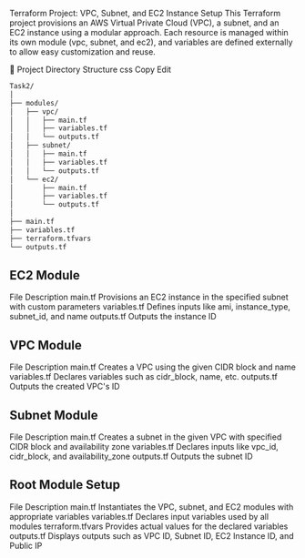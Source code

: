 Terraform Project: VPC, Subnet, and EC2 Instance Setup
This Terraform project provisions an AWS Virtual Private Cloud (VPC), a subnet, and an EC2 instance using a modular approach. Each resource is managed within its own module (vpc, subnet, and ec2), and variables are defined externally to allow easy customization and reuse.

📁 Project Directory Structure
css
Copy
Edit
```bash
Task2/
│
├── modules/
│   ├── vpc/
│   │   ├── main.tf
│   │   ├── variables.tf
│   │   └── outputs.tf
│   ├── subnet/
│   │   ├── main.tf
│   │   ├── variables.tf
│   │   └── outputs.tf
│   └── ec2/
│       ├── main.tf
│       ├── variables.tf
│       └── outputs.tf
│
├── main.tf
├── variables.tf
├── terraform.tfvars
└── outputs.tf
```
## EC2 Module
File	Description
main.tf	Provisions an EC2 instance in the specified subnet with custom parameters
variables.tf	Defines inputs like ami, instance_type, subnet_id, and name
outputs.tf	Outputs the instance ID

## VPC Module
File	Description
main.tf	Creates a VPC using the given CIDR block and name
variables.tf	Declares variables such as cidr_block, name, etc.
outputs.tf	Outputs the created VPC's ID

## Subnet Module
File	Description
main.tf	Creates a subnet in the given VPC with specified CIDR block and availability zone
variables.tf	Declares inputs like vpc_id, cidr_block, and availability_zone
outputs.tf	Outputs the subnet ID

## Root Module Setup
File	Description
main.tf	Instantiates the VPC, subnet, and EC2 modules with appropriate variables
variables.tf	Declares input variables used by all modules
terraform.tfvars	Provides actual values for the declared variables
outputs.tf	Displays outputs such as VPC ID, Subnet ID, EC2 Instance ID, and Public IP



